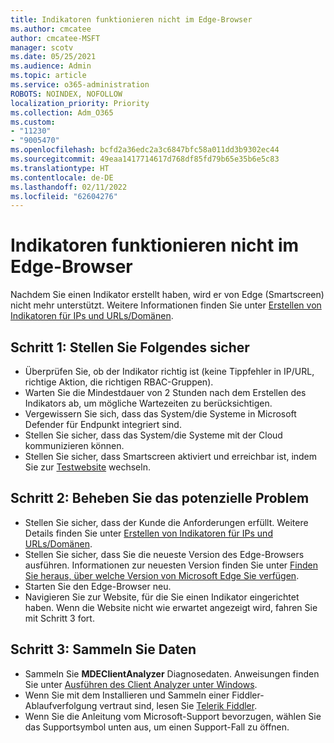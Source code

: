 ```yaml
---
title: Indikatoren funktionieren nicht im Edge-Browser
ms.author: cmcatee
author: cmcatee-MSFT
manager: scotv
ms.date: 05/25/2021
ms.audience: Admin
ms.topic: article
ms.service: o365-administration
ROBOTS: NOINDEX, NOFOLLOW
localization_priority: Priority
ms.collection: Adm_O365
ms.custom:
- "11230"
- "9005470"
ms.openlocfilehash: bcfd2a36edc2a3c6847bfc58a011dd3b9302ec44
ms.sourcegitcommit: 49eaa1417714617d768df85fd79b65e35b6e5c83
ms.translationtype: HT
ms.contentlocale: de-DE
ms.lasthandoff: 02/11/2022
ms.locfileid: "62604276"
---
```

# <a name="indicators-dont-work-using-edge-browser"></a>Indikatoren funktionieren nicht im Edge-Browser

Nachdem Sie einen Indikator erstellt haben, wird er von Edge (Smartscreen) nicht mehr unterstützt. Weitere Informationen finden Sie unter [Erstellen von Indikatoren für IPs und URLs/Domänen](https://docs.microsoft.com/microsoft-365/security/defender-endpoint/indicator-ip-domain).

## <a name="step-1-ensure-the-following"></a>Schritt 1: Stellen Sie Folgendes sicher

- Überprüfen Sie, ob der Indikator richtig ist (keine Tippfehler in IP/URL, richtige Aktion, die richtigen RBAC-Gruppen).
- Warten Sie die Mindestdauer von 2 Stunden nach dem Erstellen des Indikators ab, um mögliche Wartezeiten zu berücksichtigen.
- Vergewissern Sie sich, dass das System/die Systeme in Microsoft Defender für Endpunkt integriert sind.
- Stellen Sie sicher, dass das System/die Systeme mit der Cloud kommunizieren können.
- Stellen Sie sicher, dass Smartscreen aktiviert und erreichbar ist, indem Sie zur [Testwebsite](https://demo.smartscreen.msft.net) wechseln.

## <a name="step-2-troubleshoot-the-potential-issue"></a>Schritt 2: Beheben Sie das potenzielle Problem

- Stellen Sie sicher, dass der Kunde die Anforderungen erfüllt. Weitere Details finden Sie unter [Erstellen von Indikatoren für IPs und URLs/Domänen](https://docs.microsoft.com/microsoft-365/security/defender-endpoint/indicator-ip-domain).
- Stellen Sie sicher, dass Sie die neueste Version des Edge-Browsers ausführen. Informationen zur neuesten Version finden Sie unter [Finden Sie heraus, über welche Version von Microsoft Edge Sie verfügen](https://support.microsoft.com/microsoft-edge/find-out-which-version-of-microsoft-edge-you-have-c726bee8-c42e-e472-e954-4cf5123497eb).
- Starten Sie den Edge-Browser neu.
- Navigieren Sie zur Website, für die Sie einen Indikator eingerichtet haben. Wenn die Website nicht wie erwartet angezeigt wird, fahren Sie mit Schritt 3 fort. 

## <a name="step-3-collect-data"></a>Schritt 3: Sammeln Sie Daten

- Sammeln Sie **MDEClientAnalyzer** Diagnosedaten. Anweisungen finden Sie unter [Ausführen des Client Analyzer unter Windows](https://docs.microsoft.com/microsoft-365/security/defender-endpoint/run-analyzer-windows).
- Wenn Sie mit dem Installieren und Sammeln einer Fiddler-Ablaufverfolgung vertraut sind, lesen Sie [Telerik Fiddler](http://www.telerik.com/fiddler).
- Wenn Sie die Anleitung vom Microsoft-Support bevorzugen, wählen Sie das Supportsymbol unten aus, um einen Support-Fall zu öffnen.

